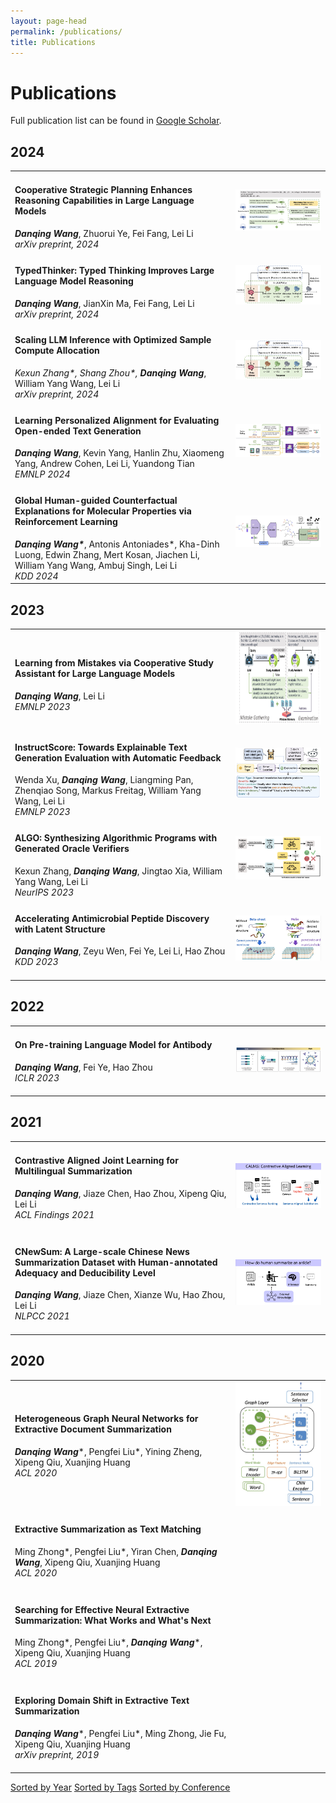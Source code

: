```yaml
---
layout: page-head
permalink: /publications/
title: Publications
---
```



# Publications

Full publication list can be found in [Google Scholar](https://scholar.google.com/citations?hl=zh-CN&user=mAo_lUwAAAAJ).


## 2024
<table>
  <tr>
    <td width="70%">
      <h4>
        Cooperative Strategic Planning Enhances Reasoning Capabilities in Large Language Models
        <a href="https://arxiv.org/abs/2410.20007"><i class="fa fa-link fa-sm"></i></a>
        <!-- <a href=""><i class="fa fa-home"></i></a> -->
      </h4>
      <em><strong>Danqing Wang</strong></em>, Zhuorui Ye, Fei Fang, Lei Li <br/>
      <em>arXiv preprint, 2024</em>
    </td>
    <td width="35%" align="right" valign="middle"><img src="/assets/images/CoPlanner.jpg" alt="CoPlanner"></td>
  </tr>
  <tr>
    <td width="70%">
      <h4>
        TypedThinker: Typed Thinking Improves Large Language Model Reasoning
        <a href="https://arxiv.org/abs/2410.01952"><i class="fa fa-link fa-sm"></i></a>
        <!-- <a href=""><i class="fa fa-home"></i></a> -->
      </h4>
      <em><strong>Danqing Wang</strong></em>, JianXin Ma, Fei Fang, Lei Li <br/>
      <em>arXiv preprint, 2024</em>
    </td>
    <td width="35%" align="right" valign="middle"><img src="/assets/images/TypedThinker.jpg" alt="TypedThinker"></td>
  </tr>
  <tr>
    <td width="70%">
      <h4>
        Scaling LLM Inference with Optimized Sample Compute Allocation
        <a href="https://arxiv.org/abs/2410.22480"><i class="fa fa-link fa-sm"></i></a>
        <!-- <a href=""><i class="fa fa-home"></i></a> -->
      </h4>
      <em>Kexun Zhang*, Shang Zhou*, <strong>Danqing Wang</strong></em>, William Yang Wang, Lei Li <br/>
      <em>arXiv preprint, 2024</em>
    </td>
    <td width="35%" align="right" valign="middle"><img src="/assets/images/TypedThinker.jpg" alt="TypedThinker"></td>
  </tr>
  <tr>
    <td width="70%">
      <h4>
        Learning Personalized Alignment for Evaluating Open-ended Text Generation
        <a href="https://arxiv.org/pdf/2310.03304.pdf"><i class="fa fa-home"></i></a>
      </h4>
      <em><strong>Danqing Wang</strong></em>, Kevin Yang, Hanlin Zhu, Xiaomeng Yang, Andrew Cohen, Lei Li, Yuandong Tian <br/>
      <em>EMNLP 2024</em>
    </td>
    <td width="35%" align="right" valign="middle"><img src="/assets/images/PerSE.jpg" alt="PerSE"></td>
  </tr>
  <tr>
    <td width="70%">
      <h4>
        Global Human-guided Counterfactual Explanations for Molecular Properties via Reinforcement Learning
        <a href="https://arxiv.org/abs/2406.13869"><i class="fa fa-link fa-sm"></i></a>
      </h4>
      <em><strong>Danqing Wang*</strong></em>, Antonis Antoniades*, Kha-Dinh Luong, Edwin Zhang, Mert Kosan, Jiachen Li, William Yang Wang, Ambuj Singh, Lei Li <br/>
      <em>KDD 2024</em>
    </td>
    <td width="35%" align="right" valign="middle"><img src="/assets/images/RLHEX.jpg" alt="RLHEX"></td>
  </tr>
</table>

## 2023
<table>
  <tr>
    <td width="70%">
      <h4>
        Learning from Mistakes via Cooperative Study Assistant for Large Language Models 
        <a href="/projects/SALAM/"><i class="fa fa-home"></i></a>
      </h4>
      <em><strong>Danqing Wang</strong></em>, Lei Li <br/>
      <em>EMNLP 2023</em>
    </td>
    <td width="35%" align="right" valign="middle"><img src="/assets/images/SALAM.jpg" alt="SALAM" style="height:150px;"></td>
  </tr>
  <tr>
    <td width="70%">
      <h4>
        InstructScore: Towards Explainable Text Generation Evaluation with Automatic Feedback
        <!-- <a href="https://leililab.github.io/projects/instructscore/"><i class="fa fa-home"></i></a> -->
        <a href="https://aclanthology.org/2023.emnlp-main.365/"><i class="fa fa-link fa-sm"></i></a>
      </h4>
      Wenda Xu, <em><strong>Danqing Wang</strong></em>, Liangming Pan, Zhenqiao Song, Markus Freitag, William Yang Wang, Lei Li <br/>
      <em>EMNLP 2023</em>
    </td>
    <td width="35%" align="right" valign="middle"><img src="/assets/images/InstructScore2.jpg" alt="Instructscore" ></td>
  </tr>
  <tr>
    <td width="70%">
      <h4>
        ALGO: Synthesizing Algorithmic Programs with Generated Oracle Verifiers
        <a href="https://arxiv.org/pdf/2305.14591"><i class="fa fa-link fa-sm"></i></a>
        <!-- <a href="https://leililab.github.io/projects/algo/"><i class="fa fa-home"></i></a> -->
      </h4>
      Kexun Zhang, <em><strong>Danqing Wang</strong></em>, Jingtao Xia, William Yang Wang, Lei Li <br/>
      <em>NeurIPS 2023</em>
    </td>
    <td width="35%" align="right" valign="middle"><img src="/assets/images/ALGO.jpg" alt="ATUE"></td>
  </tr>
  <tr>
    <td width="70%">
      <h4>
        Accelerating Antimicrobial Peptide Discovery with Latent Structure
        <a href="/projects/LSSAMP"><i class="fa fa-home"></i></a>
      </h4>
      <em><strong>Danqing Wang</strong></em>, Zeyu Wen, Fei Ye, Lei Li, Hao Zhou <br/>
      <em>KDD 2023</em>
      <br/><br/>
    </td>
    <td width="35%" align="right" valign="middle"><img src="/assets/images/LSSAMP.jpg" alt="LSSAMP"></td>
  </tr>
</table>

## 2022
<table>
  <tr>
    <td width="70%">
      <h4>
        On Pre-training Language Model for Antibody
        <a href="/projects/EATLM/"><i class="fa fa-home"></i></a>
      </h4>
      <em><strong>Danqing Wang</strong></em>, Fei Ye, Hao Zhou <br/>
      <em>ICLR 2023</em>
      <br/><br/>
    </td>
    <td width="35%" align="right" valign="middle"><img src="/assets/images/EATLM.jpg" alt="ATUE"></td>
  </tr>
</table>

## 2021
<table>
  <tr>
    <td width="70%">
      <h4>
        Contrastive Aligned Joint Learning for Multilingual Summarization
        <a href="/projects/CALMS"><i class="fa fa-home"></i></a>  
      </h4>
      <em><strong>Danqing Wang</strong></em>, Jiaze Chen, Hao Zhou, Xipeng Qiu, Lei Li  <br/>
      <em>ACL Findings 2021</em>
      <br/><br/>
    </td>
    <td width="35%" align="right" valign="middle"><img src="/assets/images/CALMS/CALMS.jpg" alt="CALMS"></td>
  </tr>
  <tr>
    <td width="70%">
      <h4>
        CNewSum: A Large-scale Chinese News Summarization Dataset with Human-annotated Adequacy and Deducibility Level
        <a href="/projects/CNewSum"><i class="fa fa-home"></i></a>   
        <br/>
      </h4>
      <em><strong>Danqing Wang</strong></em>, Jiaze Chen, Xianze Wu, Hao Zhou, Lei Li  <br/>
      <em>NLPCC 2021</em>
      <br/><br/>
    </td>
    <td width="35%" align="right" valign="middle"><img src="/assets/images/CNewSum/motivation.jpg" alt="CNewSum"></td>
  </tr>
</table>

<h2> 2020 </h2>
<table>
  <tr>
    <td width="70%">
      <h4>
        Heterogeneous Graph Neural Networks for Extractive Document Summarization
        <a href="https://aclanthology.org/2020.acl-main.553"><i class="fa fa-link fa-sm"></i></a>     
        <br/>
      </h4>
      <em><strong>Danqing Wang</strong></em>*, Pengfei Liu*, Yining Zheng, Xipeng Qiu, Xuanjing Huang  <br/>
      <em>ACL 2020</em>
      <br/><br/>
    </td>
    <td width="35%" align="middle" valign="middle"><img src="/assets/images/HSG.jpg" alt="HSG" style="height:200px;"></td>
  </tr>
  <!-- <tr>
    <td width="70%">
      <h4>
        Enhancing Scientific Papers Summarization with Citation Graph
        <a href="https://ojs.aaai.org/index.php/AAAI/article/view/17482"><i class="fa fa-link fa-sm"></i></a>
      </h4>
      Chenxin An, Ming Zhong, Yiran Chen, <em><strong>Danqing Wang</strong></em>, Xipeng Qiu, Xuanjing Huang <br/>
      <em>Proceedings of the AAAI Conference on Artificial Intelligence (<strong>AAAI</strong>), 2021</em>
      <br/><br/>
    </td>
    <td width="30%"></td>
  </tr> -->
  <tr>
    <td width="70%">
      <h4>
        Extractive Summarization as Text Matching
        <a href="https://arxiv.org/abs/2004.08795"><i class="fa fa-link fa-sm"></i></a>
      </h4>
      Ming Zhong*, Pengfei Liu*, Yiran Chen, <em><strong>Danqing Wang</strong></em>, Xipeng Qiu, Xuanjing Huang <br/>
      <em>ACL 2020</em>
      <br/><br/>
    </td>
    <td width="30%"></td>
  </tr>
  <!-- <tr>
    <td width="70%">
      <h4>
        A Closer Look at Data Bias in Neural Extractive Summarization Models
        <a href="https://arxiv.org/abs/1909.13705"><i class="fa fa-link fa-sm"></i></a>
      </h4>
      Ming Zhong*, <em><strong>Danqing Wang</strong></em>*, Pengfei Liu*, Xipeng Qiu, Xuanjing Huang <br/>
      <em>Workshop on New Frontiers in Summarization of EMNLP, 2019</em>
      <br/><br/>
    </td>
    <td width="30%"></td>
  </tr> -->
  <tr>
    <td width="70%">
      <h4>
        Searching for Effective Neural Extractive Summarization: What Works and What's Next
        <a href="https://arxiv.org/abs/1907.03491"><i class="fa fa-link fa-sm"></i></a>
      </h4>
      Ming Zhong*, Pengfei Liu*, <em><strong>Danqing Wang</strong></em>*, Xipeng Qiu, Xuanjing Huang   <br/>
      <em>ACL 2019</em>
      <br/><br/>
    </td>
    <td width="30%"></td>
  </tr>
  <tr>
    <td width="70%">
      <h4>
        Exploring Domain Shift in Extractive Text Summarization
        <a href="https://arxiv.org/abs/1908.11664"><i class="fa fa-link fa-sm"></i></a>
      </h4>
      <em><strong>Danqing Wang</strong></em>*, Pengfei Liu*, Ming Zhong, Jie Fu, Xipeng Qiu, Xuanjing Huang   <br/>
      <em>arXiv preprint, 2019</em>
      <br/><br/>
    </td>
    <td width="30%"></td>
  </tr>
  </table>
<!-- </details> -->


<!-- Add buttons here -->
<div class="btn-group" role="group" aria-label="Sort Options">
  <a href="years"><i class="fas fa-calendar-alt"></i> Sorted by Year</a>
  <a href="tags"><i class="fas fa-tags"></i> Sorted by Tags</a>
  <!-- <a href="topics"><i class="fas fa-bookmark"></i> Sorted by Topics</a> -->
  <a href="confs"><i class="fas fa-graduation-cap"></i> Sorted by Conference</a>
</div>